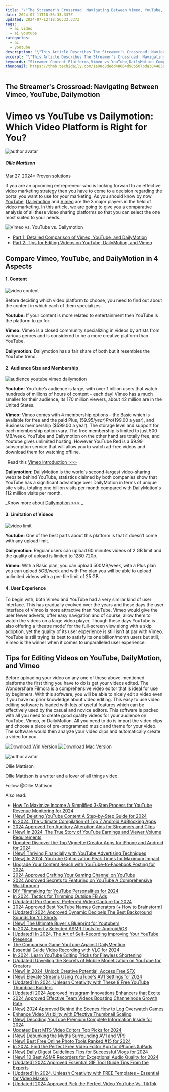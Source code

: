 ```yaml
---
title: "\"The Streamer's Crossroad  Navigating Between Vimeo, YouTube, Dailymotion\""
date: 2024-07-11T18:56:33.337Z
updated: 2024-07-12T18:56:33.337Z
tags:
  - ai video
  - ai youtube
categories:
  - ai
  - youtube
description: "\"This Article Describes The Streamer's Crossroad: Navigating Between Vimeo, YouTube, Dailymotion\""
excerpt: "\"This Article Describes The Streamer's Crossroad: Navigating Between Vimeo, YouTube, Dailymotion\""
keywords: "Streamer Content Platforms,Vimeo vs YouTube,DailyMotion Comparison,VideoStreaming Choices,Crossroad for Streamers,OTT Content Options,Multiplatform Strategies"
thumbnail: https://thmb.techidaily.com/1a08c8dedd48664d90b507bda304483e40c9a1d2dac0696255a8394fc453f16e.jpg
---
```


## The Streamer's Crossroad: Navigating Between Vimeo, YouTube, Dailymotion

# Vimeo vs YouTube vs Dailymotion: Which Video Platform is Right for You?

![author avatar](https://images.wondershare.com/filmora/article-images/ollie-mattison.jpg)

##### Ollie Mattison

 Mar 27, 2024• Proven solutions

If you are an upcoming entrepreneur who is looking forward to an effective video marketing strategy then you have to come to a decision regarding the portal you want to use for your marketing. As you should know by now [YouTube](https://www.youtube.com/), [Dailymotion](http://www.dailymotion.com/) and [Vimeo](https://www.vimeo.com/) are the 3 major players in the field of video marketing. In this article, we are going to give you a comparative analysis of all these video sharing platforms so that you can select the one most suited to your needs.

![Vimeo vs. YouTube vs. Dailymotion](https://images.wondershare.com/filmora/article-images/vimeo-youtube-dailymotion.png)

* [Part 1: Detailed Comparison of Vimeo, YouTube, and DailyMotion](#part1)
* [Part 2: Tips for Editing Videos on YouTube, DailyMotion, and Vimeo](#part2)

## Compare Vimeo, YouTube, and DailyMotion in 4 Aspects

#### 1\.  Content

![video content](https://images.wondershare.com/filmora/article-images/video-content.jpg)

Before deciding which video platform to choose, you need to find out about the content in which each of them specializes.

**Youtube:** If your content is more related to entertainment then YouTube is the platform to go for.

 **Vimeo:** Vimeo is a closed community specializing in videos by artists from various genres and is considered to be a more creative platform than YouTube.

**Dailymotion:** Dailymotion has a fair share of both but it resembles the YouTube trend.

#### 2\.  Audience Size and Membership

![audience youtube vimeo dailymotion](https://images.wondershare.com/filmora/article-images/audience-youtube-vimeo-dailymotion.jpg)

**Youtube:** YouTube’s audience is large, with over 1 billion users that watch hundreds of millions of hours of content – each day! Vimeo has a much smaller for their audience, its 170 million viewers, about 42 million are in the United States.

**Vimeo:** Vimeo comes with 4 membership options – the Basic which is available for free and the paid Plus, ($59.95/ year) Pro ($199.00 a year), and Business membership ($599.00 a year). The storage level and support for each membership option vary. The free membership is limited to just 500 MB/week. YouTube and Dailymotion on the other hand are totally free, and Youtube gives unlimited hosting. However YouTube Red is a $9.99 subscription service that will allow you to watch ad-free videos and download them for watching offline.

 _Read this [Vimeo introduction >>>](https://tools.techidaily.com/wondershare/filmora/download/) _

**Dailymotion:** DailyMotion is the world's second-largest video-sharing website behind YouTube, statistics claimed by both companies show that YouTube has a significant advantage over DailyMotion in terms of unique site visits, totaling one billion visits per month compared with DailyMotion's 112 million visits per month.

_Know more about [Dailymotion >>>](https://tools.techidaily.com/wondershare/filmora/download/) _

#### 3\.  Limitation of Videos

![video limit](https://images.wondershare.com/filmora/article-images/videolimit-youtube-vimeo-dailymotion.jpg)

**Youtube:** One of the best parts about this platform is that it doesn’t come with any upload limit.

**Dailymotion:** Regular users can upload 60 minutes videos of 2 GB limit and the quality of upload is limited to 1280 720p.

**Vimeo:** With a Basic plan, you can upload 500MB/week, with a Plus plan you can upload 5GB/week and with Pro plan you will be able to upload unlimited videos with a per-file limit of 25 GB.

#### 4\.  User Experience

To begin with, both Vimeo and YouTube had a very similar kind of user interface. This has gradually evolved over the years and these days the user interface of Vimeo is more attractive than YouTube. Vimeo would give the user fewer adverts, offer easy navigation and of course, allow them to watch the videos on a large video player. Though these days YouTube is also offering a ‘theatre mode’ for the full-screen view along with a skip adoption, yet the quality of its user experience is still isn’t at par with Vimeo. YouTube is still trying its best to satisfy its one billion/month users but still, Vimeo is the winner when it comes to unparalleled user experience.

## Tips for Editing Videos on YouTube, DailyMotion, and Vimeo

Before uploading your video on any one of these above-mentioned platforms the first thing you have to do is get your videos edited. The Wondershare Filmora is a comprehensive video editor that is ideal for use by beginners. With this software, you will be able to nicely edit a video even if you have no prior knowledge about video editing. This easy to use video editing software is loaded with lots of useful features which can be effectively used by the casual and novice editors. This software is packed with all you need to create good quality videos for your audience on YouTube, Vimeo, or DailyMotion. All you need to do is import the video clips and choose a piece of pre-programmed music and theme for your video. The software would then analyze your video clips and automatically create a video for you.

[![Download Win Version](https://images.wondershare.com/filmora/guide/download-btn-win.jpg) ](https://tools.techidaily.com/wondershare/filmora/download/) [![Download Mac Version](https://images.wondershare.com/filmora/guide/download-btn-mac.jpg) ](https://tools.techidaily.com/wondershare/filmora/download/)

![author avatar](https://images.wondershare.com/filmora/article-images/ollie-mattison.jpg)

Ollie Mattison

Ollie Mattison is a writer and a lover of all things video.

Follow @Ollie Mattison


<ins class="adsbygoogle"
     style="display:block"
     data-ad-format="autorelaxed"
     data-ad-client="ca-pub-7571918770474297"
     data-ad-slot="1223367746"></ins>



<ins class="adsbygoogle"
     style="display:block"
     data-ad-client="ca-pub-7571918770474297"
     data-ad-slot="8358498916"
     data-ad-format="auto"
     data-full-width-responsive="true"></ins>



<span class="atpl-alsoreadstyle">Also read:</span>
<div><ul>
<li><a href="https://youtube-webster.techidaily.com/o-maximize-income-a-simplified-3-step-process-for-youtube-revenue-monitoring-for-2024/"><u>How To Maximize Income  A Simplified 3-Step Process for YouTube Revenue Monitoring for 2024</u></a></li>
<li><a href="https://facebook-video-footage.techidaily.com/new-deleting-youtube-content-a-step-by-step-guide-for-2024/"><u>[New] Deleting YouTube Content  A Step-by-Step Guide for 2024</u></a></li>
<li><a href="https://youtube-webster.techidaily.com/24-the-ultimate-compilation-of-top-7-android-adblocking-apps/"><u>In 2024, The Ultimate Compilation of Top 7 Android AdBlocking Apps</u></a></li>
<li><a href="https://youtube-webster.techidaily.com/approved-top-auditory-alteration-aids-for-streamers-and-clips/"><u>2024 Approved  Top Auditory Alteration Aids for Streamers and Clips</u></a></li>
<li><a href="https://youtube-webster.techidaily.com/n-2024-the-true-story-of-youtube-earnings-and-viewer-volume-requirements/"><u>[New] In 2024, The True Story of YouTube Earnings and Viewer Volume Requirements</u></a></li>
<li><a href="https://video-creation-software.techidaily.com/updated-discover-the-top-vignette-creator-apps-for-iphone-and-android-for-2024/"><u>Updated Discover the Top Vignette Creator Apps for iPhone and Android for 2024</u></a></li>
<li><a href="https://youtube-webster.techidaily.com/hriving-financially-with-youtube-advertising-techniques/"><u>[New] Thriving Financially with YouTube Advertising Techniques</u></a></li>
<li><a href="https://youtube-webster.techidaily.com/n-2024-youtube-optimization-peak-times-for-maximum-impact/"><u>[New] In 2024, YouTube Optimization  Peak Times for Maximum Impact</u></a></li>
<li><a href="https://youtube-webster.techidaily.com/de-your-content-reach-with-youtube-to-facebook-posting-for-2024/"><u>Upgrade Your Content Reach with YouTube-to-Facebook Posting for 2024</u></a></li>
<li><a href="https://youtube-videos.techidaily.com/2024-approved-crafting-your-gaming-channel-on-youtube/"><u>2024 Approved  Crafting Your Gaming Channel on YouTube</u></a></li>
<li><a href="https://youtube-webster.techidaily.com/approved-secrets-to-featuring-on-youtube-a-comprehensive-walkthrough/"><u>2024 Approved  Secrets to Featuring on YouTube  A Comprehensive Walkthrough</u></a></li>
<li><a href="https://youtube-webster.techidaily.com/ilmmaking-for-youtube-personalities-for-2024/"><u>DIY Filmmaking for YouTube Personalities for 2024</u></a></li>
<li><a href="https://facebook-video-recording.techidaily.com/in-2024-tactics-for-trimming-outside-fb-ads/"><u>In 2024, Tactics for Trimming Outside FB Ads</u></a></li>
<li><a href="https://youtube-webster.techidaily.com/ed-pro-gamers-preferred-video-capture-for-2024/"><u>[Updated] Pro Gamers' Preferred Video Capture for 2024</u></a></li>
<li><a href="https://youtube-webster.techidaily.com/approved-best-youtube-names-generators-plus-how-to-brainstorm/"><u>2024 Approved  Best YouTube Names Generators [+ How to Brainstorm]</u></a></li>
<li><a href="https://youtube-webster.techidaily.com/ed-2024-approved-dynamic-decibels-the-best-background-sounds-for-yt-shorts/"><u>[Updated] 2024 Approved  Dynamic Decibels  The Best Background Sounds for YT Shorts</u></a></li>
<li><a href="https://youtube-webster.techidaily.com/he-ultimate-buyers-blueprint-for-youtubers/"><u>[New] The Ultimate Buyer's Blueprint for Youtubers</u></a></li>
<li><a href="https://youtube-webster.techidaily.com/24-expertly-selected-asmr-tools-for-androidios/"><u>In 2024, Expertly Selected ASMR Tools for Android/iOS</u></a></li>
<li><a href="https://youtube-webster.techidaily.com/ed-in-2024-the-art-of-self-recording-improving-your-youtube-presence/"><u>[Updated] In 2024, The Art of Self-Recording  Improving Your YouTube Presence</u></a></li>
<li><a href="https://youtube-webster.techidaily.com/omparison-game-youtube-against-dailymention/"><u>The Comparison Game  YouTube Against DailyMention</u></a></li>
<li><a href="https://on-screen-recording.techidaily.com/essential-guide-video-recording-with-vlc-for-2024/"><u>Essential Guide  Video Recording with VLC for 2024</u></a></li>
<li><a href="https://youtube-webster.techidaily.com/24-learn-youtube-editing-tricks-for-flawless-shortening/"><u>In 2024, Learn YouTube Editing Tricks for Flawless Shortening</u></a></li>
<li><a href="https://youtube-webster.techidaily.com/ed-unveiling-the-secrets-of-mobile-monetization-on-youtube-for-creators/"><u>[Updated] Unveiling the Secrets of Mobile Monetization on YouTube for Creators</u></a></li>
<li><a href="https://youtube-webster.techidaily.com/n-2024-unlock-creative-potential-access-free-sfx/"><u>[New] In 2024, Unlock Creative Potential, Access Free SFX</u></a></li>
<li><a href="https://youtube-webster.techidaily.com/levate-streams-using-youtubes-av1-settings-for-2024/"><u>[New] Elevate Streams  Using YouTube's AV1 Settings for 2024</u></a></li>
<li><a href="https://youtube-webster.techidaily.com/ed-in-2024-unleash-creativity-with-these-8-free-youtube-thumbnail-builders/"><u>[Updated] In 2024, Unleash Creativity with These 8 Free YouTube Thumbnail Builders</u></a></li>
<li><a href="https://instagram-video-recordings.techidaily.com/updated-2024-approved-instagram-innovations-enhancers-that-excite/"><u>[Updated] 2024 Approved  Instagram Innovations  Enhancers that Excite</u></a></li>
<li><a href="https://youtube-webster.techidaily.com/approved-effective-team-videos-boosting-channelnode-growth-rate/"><u>2024 Approved  Effective Team Videos  Boosting Channelnode Growth Rate</u></a></li>
<li><a href="https://video-screen-grab.techidaily.com/new-2024-approved-behind-the-scenes-how-to-log-overwatch-games/"><u>[New] 2024 Approved  Behind the Scenes  How to Log Overwatch Games</u></a></li>
<li><a href="https://youtube-webster.techidaily.com/ce-video-visibility-with-effective-thumbnail-scaling/"><u>Enhance Video Visibility with Effective Thumbnail Scaling</u></a></li>
<li><a href="https://youtube-webster.techidaily.com/ecoding-youtube-premium-complete-information-inside-for-2024/"><u>[New] Decoding YouTube Premium  Complete Information Inside for 2024</u></a></li>
<li><a href="https://ai-video-apps.techidaily.com/updated-best-mts-video-editors-top-picks-for-2024/"><u>Updated Best MTS Video Editors Top Picks for 2024</u></a></li>
<li><a href="https://article-files.techidaily.com/new-debunking-the-myths-surrounding-av1-and-vp9/"><u>[New] Debunking the Myths Surrounding AV1 and VP9</u></a></li>
<li><a href="https://fox-boxes.techidaily.com/new-best-free-online-photo-tools-ranked-15-for-2024/"><u>[New] Best Free Online Photo Tools Ranked #15 for 2024</u></a></li>
<li><a href="https://youtube-webster.techidaily.com/24-find-the-perfect-free-video-editor-app-for-iphones-and-ipads/"><u>In 2024, Find the Perfect Free Video Editor App for iPhones & iPads</u></a></li>
<li><a href="https://youtube-webster.techidaily.com/aily-digest-guidelines-tips-for-successful-vlogs-for-2024/"><u>[New] Daily Digest Guidelines  Tips for Successful Vlogs for 2024</u></a></li>
<li><a href="https://youtube-webster.techidaily.com/0-best-asmr-recorders-for-exceptional-audio-quality-for-2024/"><u>[New] 10 Best ASMR Recorders for Exceptional Audio Quality for 2024</u></a></li>
<li><a href="https://youtube-webster.techidaily.com/ed-2024-approved-essential-gif-tool-guide-tips-from-the-experts/"><u>[Updated] 2024 Approved  Essential GIF Tool Guide  Tips From the Experts</u></a></li>
<li><a href="https://youtube-webster.techidaily.com/ed-in-2024-unleash-creativity-with-free-templates-essential-for-video-makers/"><u>[Updated] In 2024, Unleash Creativity with FREE Templates – Essential for Video Makers</u></a></li>
<li><a href="https://youtube-webster.techidaily.com/ed-2024-approved-pick-the-perfect-video-youtube-vs-tiktok/"><u>[Updated] 2024 Approved  Pick the Perfect Video  YouTube Vs. TikTok</u></a></li>
</ul></div>

